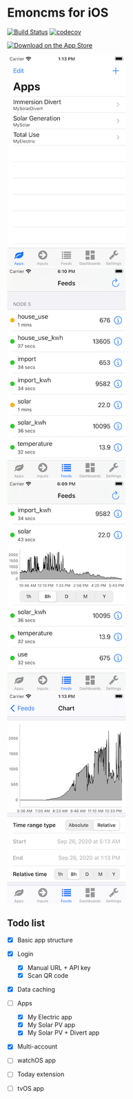# Emoncms for iOS

[![Build Status](https://travis-ci.org/emoncms/emoncms-ios.svg?branch=master)](https://travis-ci.org/emoncms/emoncms-ios) [![codecov](https://codecov.io/gh/mattjgalloway/emoncms-ios/branch/master/graph/badge.svg)](https://codecov.io/gh/mattjgalloway/emoncms-ios)

<a href="https://itunes.apple.com/us/app/emoncms/id1169483587?ls=1&mt=8"><img alt="Download on the App Store" src="https://emoncms.org/Modules/site/appstore.png" /></a>

![](images/screen1.png) ![](images/screen2.png) ![](images/screen3.png) ![](images/screen4.png)

## Todo list

- [x] Basic app structure
- [x] Login
  - [x] Manual URL + API key
  - [x] Scan QR code
- [x] Data caching
- [ ] Apps
  - [x] My Electric app
  - [x] My Solar PV app
  - [x] My Solar PV + Divert app
- [x] Multi-account
- [ ] watchOS app
- [ ] Today extension
- [ ] tvOS app

